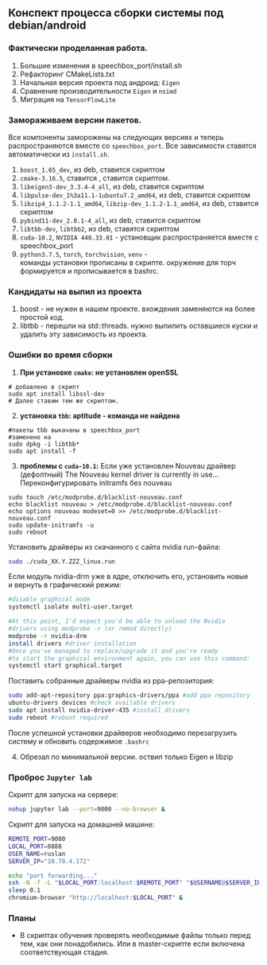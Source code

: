 ## Конспект процесса сборки системы под debian/android

### Фактически проделанная работа.
1. Большие изменения в speechbox_port/install.sh
2. Рефакторинг CMakeLists.txt
3. Начальная версия проекта под андроид: `Eigen`
4. Сравнение производительности `Eigen` и `nsimd`
5. Миграция на `TensorFlowLite`

### Замораживаем версии пакетов.
Все компоненты заморожены на следующих версиях и
теперь распространяются вместе со `speechbox_port`.
Все зависимости ставятся автоматически из `install.sh`.
1. `boost_1.65_dev`, из deb, ставится скриптом
2. `cmake-3.16.5`, ставится , ставится скриптом.
3. `libeigen3-dev_3.3.4-4_all`, из deb, ставится скриптом
4. `libpulse-dev_1%3a11.1-1ubuntu7.2_amd64`, из deb, ставится скриптом
5. `libzip4_1.1.2-1.1_amd64`, `libzip-dev_1.1.2-1.1_amd64`,
 из deb, ставится скриптом
6. `pybind11-dev_2.0.1-4_all`, из deb, ставится скриптом
7. `libtbb-dev`, `libtbb2`, из deb, ставятся скриптом
8. `cuda-10.2`, `NVIDIA 440.33.01` - установщик распространяется вместе с speechbox_port
9. `python3.7.5`, `torch`, `torchvision`, `venv` -   
команды установки прописаны в скрипте. окружение для торч
формируется и прописывается в bashrc.

### Кандидаты на выпил из проекта
1. boost - не нужен в нашем проекте. вхождения заменяются на более
простой код.
2. libtbb - перешли на std::threads. нужно выпилить оставшиеся куски и
удалить эту зависимость из проекта.


### Ошибки во время сборки
1. **При установке `cmake`: не установлен openSSL**
```shell
# добавлено в скрипт
sudo apt install libssl-dev
# Далее ставим тем же скриптом.
```

2. **установка `tbb`: aptitude - команда не найдена**
```shell
#пакеты tbb выкачаны в speechbox_port
#заменено на
sudo dpkg -i libtbb*
sudo apt install -f
```
3. **проблемы с `cuda-10.1`:**
Если уже установлен Nouveau драйвер (дефолтный)
The Nouveau kernel driver is currently in use...
Переконфигурировать initramfs без nouveau
```
sudo touch /etc/modprobe.d/blacklist-nouveau.conf
echo blacklist nouveau > /etc/modprobe.d/blacklist-nouveau.conf
echo options nouveau modeset=0 >> /etc/modprobe.d/blacklist-nouveau.conf
sudo update-initramfs -u
sudo reboot
```

Установить драйверы из скачанного с сайта nvidia run-файла:
```bash
sudo ./cuda_XX.Y.ZZZ_linux.run
```

Если модуль nvidia-drm уже в ядре, отключить его, установить новые  
и вернуть в графический режим:
```bash
#disable graphical mode
systemctl isolate multi-user.target

#At this point, I'd expect you'd be able to unload the Nvidia
#drivers using modprobe -r (or rmmod directly)
modprobe -r nvidia-drm
install drivers #driver installation
#Once you've managed to replace/upgrade it and you're ready
#to start the graphical environment again, you can use this command:
systemctl start graphical.target
```
Поставить собранные драйверы nvidia из ppa-репозитория:
```bash
sudo add-apt-repository ppa:graphics-drivers/ppa #add ppa repository
ubuntu-drivers devices #check available drivers
sudo apt install nvidia-driver-435 #install drivers
sudo reboot #reboot required
```
После успешной установки драйверов необходимо перезагрузить систему и
обновить содержимое `.bashrc`

4. Обрезал по минимальной версии.
оствил только Eigen и libzip

### Проброс `Jupyter lab`
Скрипт для запуска на сервере:
```bash
nohup jupyter lab --port=9000 --no-browser &
```
Скрипт для запуска на домашней машине:
```bash
REMOTE_PORT=9000
LOCAL_PORT=8888
USER_NAME=ruslan
SERVER_IP="10.70.4.172"

echo "port forwarding..."
ssh -N -f -L "$LOCAL_PORT:localhost:$REMOTE_PORT" "$USERNAME@$SERVER_IP"
sleep 0.1
chromium-browser "http://localhost:$LOCAL_PORT" &
```
### Планы
 - В скриптах обучения проверять необходимые файлы только перед тем, как они
понадобились. Или в master-скрипте если включена соответствующая стадия.
